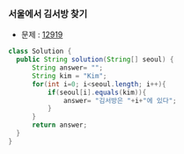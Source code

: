 ### 서울에서 김서방 찾기

- 문제 : [12919](https://programmers.co.kr/learn/courses/30/lessons/12919)

~~~java
class Solution {
  public String solution(String[] seoul) {
      String answer= "";
      String kim = "Kim";
      for(int i=0; i<seoul.length; i++){
          if(seoul[i].equals(kim)){
              answer= "김서방은 "+i+"에 있다";
          }
      }
      return answer;
  }
}
~~~

